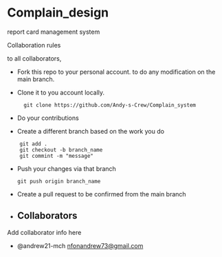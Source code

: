 # Complain_design
report card management system

Collaboration rules

to all collaborators, 

- Fork this repo to your personal account. to do any modification on the main branch.

- Clone it to you account locally. 

  ```
    git clone https://github.com/Andy-s-Crew/Complain_system 
  ```

- Do your contributions  

- Create a different branch based on the work you do 
```
    git add .
    git checkout -b branch_name 
    git commint -m "message"
```

- Push your changes via that branch  
  ```
  git push origin branch_name
  ```

- Create a pull request to be confirmed from the main branch


- ## Collaborators 
Add collaborator info here   
- @andrew21-mch  <nfonandrew73@gmail.com>

